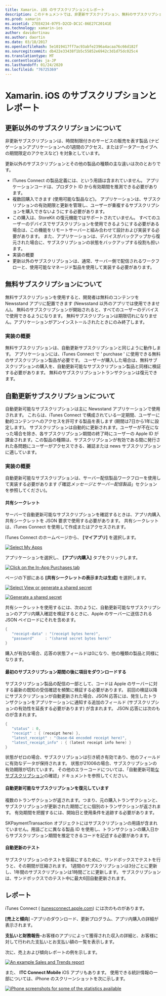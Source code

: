 ```yaml
---
title: Xamarin. iOS のサブスクリプションとレポート
description: このドキュメントでは、非更新サブスクリプション、無料のサブスクリプション、自動更新可能なサブスクリプションについて説明し、iTunes Connect を使用してこれらのアイテムに関するレポートを作成します。
ms.prod: xamarin
ms.assetid: 27EE4234-07F5-D2CD-DC1C-86E27C20141E
ms.technology: xamarin-ios
author: davidortinau
ms.author: daortin
ms.date: 03/18/2017
ms.openlocfilehash: 5e1019417ff7ac93abfe2396a4acaa76c66d182f
ms.sourcegitcommit: db422e33438f1b5c55852e6942c3d1d75dc025c4
ms.translationtype: MT
ms.contentlocale: ja-JP
ms.lasthandoff: 01/24/2020
ms.locfileid: "76725369"
---
```

# <a name="subscriptions-and-reporting-in-xamarinios"></a>Xamarin. iOS のサブスクリプションとレポート

## <a name="about-non-renewing-subscriptions"></a>更新以外のサブスクリプションについて

非更新サブスクリプションは、時間制限付きのサービスの販売を表す製品 (ナビゲーションアプリケーションへの1週間のアクセス、またはデータアーカイブへの期間限定のアクセスなど) を対象としています。   

更新以外のサブスクリプションとその他の製品の種類の主な違いは次のとおりです。

- ITunes Connect の製品定義には、という用語は含まれていません。 アプリケーションコードは、プロダクト ID から有効期間を推測できる必要があります。
- 複数回購入できます (使用可能な製品など)。 アプリケーションは、サブスクリプションの有効期限と更新を管理し、ユーザーが重複するサブスクリプションを購入できないようにする必要があります。
- この購入は、StoreKit の復元機能ではサポートされていません。 すべてのユーザーのデバイスでサブスクリプションを使用できるようにする必要がある場合は、この機能をリモートサーバーと組み合わせて設計および実装する必要があります。 また、アプリケーションは、デバイスがバックアップから復元された場合に、サブスクリプションの状態をバックアップする役割も担います。
- 実装の概要
- 更新以外のサブスクリプションは、通常、サーバー側で配信されるワークフローと、使用可能なマネージド製品を使用して実装する必要があります。

## <a name="about-free-subscriptions"></a>無料サブスクリプションについて

無料サブスクリプションを使用すると、開発者は無料のコンテンツを Newsstand アプリに配置できます (Newsstand 以外のアプリでは使用できません)。 無料のサブスクリプションが開始されると、すべてのユーザーのデバイスで使用できるようになります。 無料サブスクリプションは期限切れになりません。アプリケーションがアンインストールされたときにのみ終了します。

### <a name="implementation-overview"></a>実装の概要

無料サブスクリプションは、自動更新サブスクリプションと同じように動作します。 アプリケーションには、iTunes Connect で ' purchase ' に使用できる無料のサブスクリプション製品が必要です。 ユーザーが購入した場合は、無料サブスクリプションの購入を、自動更新可能なサブスクリプション製品と同様に検証する必要があります。 無料のサブスクリプショントランザクションは復元できます。

## <a name="about-auto-renewable-subscriptions"></a>自動更新サブスクリプションについて

自動更新可能なサブスクリプションは主に Newsstand アプリケーションで使用されます。 これらは、iTunes Connect で構成されている一定期間、ユーザーに動的コンテンツへのアクセスを許可する製品を表します (期間は7日から1年に設定します)。 サブスクリプションは自動的に更新されます。ユーザーが不在になった場合を除き、各サブスクリプション期間の終了時にユーザーの Apple ID が課金されます。この製品の種類は、サブスクリプションが有効である間に発行された各問題にユーザーがアクセスできる、雑誌または news サブスクリプションに適しています。

### <a name="implementation-overview"></a>実装の概要

自動更新可能なサブスクリプションは、サーバー配信製品ワークフローを使用して実装する必要があります (「確認*メッセージとサーバー配信製品*」セクションを参照してください)。

#### <a name="shared-secret"></a>共有シークレット

サーバーで自動更新可能なサブスクリプションを確認するときは、アプリ内購入共有シークレットを JSON 要求で使用する必要があります。 共有シークレットは、iTunes Connect を使用して作成またはアクセスされます。

ITunes Connect のホームページから、 **[マイアプリ]** を選択します。   

 [![](subscriptions-and-reporting-images/image2.png "Select My Apps")](subscriptions-and-reporting-images/image2.png#lightbox)  

アプリケーションを選択し、 **[アプリ内購入]** タブをクリックします。

[![](subscriptions-and-reporting-images/image6.png "Click on the In-App Purchases tab")](subscriptions-and-reporting-images/image6.png#lightbox)

ページの下部にある **[共有シークレットの表示または生成]** を選択します。

 [![](subscriptions-and-reporting-images/image40.png "Select View or generate a shared secret")](subscriptions-and-reporting-images/image40.png#lightbox)

 [![](subscriptions-and-reporting-images/image41.png "Generate a shared secret")](subscriptions-and-reporting-images/image41.png#lightbox)   

共有シークレットを使用するには、次のように、自動更新可能なサブスクリプションのアプリ内購入確認を検証するときに、Apple のサーバーに送信される JSON ペイロードにそれを含めます。

```csharp
{
   "receipt-data" : "(receipt bytes here)",
   "password"     : "(shared secret bytes here)"
}
```

購入が有効な場合、応答の状態フィールドは0になり、他の種類の製品と同様になります。

#### <a name="downloading-items-after-the-initial-subscription-term"></a>最初のサブスクリプション期間の後に項目をダウンロードする

サブスクリプション製品の配信の一部として、コードは Apple のサーバーに対する最新の既知の受信確認を頻繁に検証する必要があります。 前回の検証以降にサブスクリプションが自動更新された場合、JSON 応答には、発生したトランザクションをアプリケーションに通知する追加のフィールド (サブスクリプションの有効性を延長する必要があります) が含まれます。 JSON 応答には次のものが含まれます。

```csharp
{
   "status" : 0,
   "receipt" : { (receipt here) },
   "latest_receipt" : "(base-64 encoded receipt here)",
   "latest_receipt_info" : { (latest receipt info here) }
}
```

状態がゼロの場合、サブスクリプションは引き続き有効であり、他のフィールドに有効なデータが保持されます。 状態が21006の場合、サブスクリプションの有効期限が切れています。 その他のエラーコードについては、「自動更新可能[なサブスクリプション](https://developer.apple.com/library/ios/releasenotes/General/ValidateAppStoreReceipt/Chapters/ValidateRemotely.html)の確認」ドキュメントを参照してください。

#### <a name="restoring-auto-renewable-subscriptions"></a>自動更新可能なサブスクリプションを復元しています

複数のトランザクションが返されます。つまり、元の購入トランザクションと、サブスクリプションが更新された期間ごとに個別のトランザクションが返されます。 有効期間を把握するには、開始日と使用条件を追跡する必要があります。   

SKPaymentTransaction オブジェクトにはサブスクリプションの用語が含まれていません。用語ごとに異なる製品 ID を使用し、トランザクションの購入日からサブスクリプション期間を推定できるコードを記述する必要があります。

#### <a name="testing-auto-renewal"></a>自動更新のテスト

サブスクリプションのテストを容易にするために、サンドボックスでテストを行うと、その期間が圧縮されます。 1週間のサブスクリプションは3分ごとに更新し、1年間のサブスクリプションは1時間ごとに更新します。 サブスクリプションは、サンドボックスでのテスト中に最大6回自動更新されます。

## <a name="reporting"></a>レポート

iTunes Connect ( [itunesconnect.apple.com](https://itunesconnect.apple.com)) には次のものがあります。   

 **[売上と傾向**] –アプリのダウンロード、更新プログラム、アプリ内購入の詳細が表示されます。   

 **支払いと財務報告**–お客様のアプリによって獲得された収入の詳細と、お客様に対して行われた支払いとお支払い額の一覧を表示します。

次に、売上および傾向レポートの例を示します。   

 [![](subscriptions-and-reporting-images/image42.png "An example Sales and Trends report")](subscriptions-and-reporting-images/image42.png#lightbox)   

 また、 **ITC Connect Mobile** iOS アプリもあります。 使用できる統計情報の一部については、iPhone のスクリーンショットを次に示します。   

 [![](subscriptions-and-reporting-images/image43.png "iPhone screenshots for some of the statistics available")](subscriptions-and-reporting-images/image43.png#lightbox)
